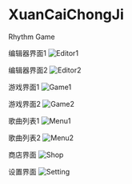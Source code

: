 # XuanCaiChongJi
Rhythm Game

编辑器界面1
![Editor1](https://user-images.githubusercontent.com/59986966/222938464-4f50ccfd-6cea-4748-808b-a09751337efa.png)

编辑器界面2
![Editor2](https://user-images.githubusercontent.com/59986966/222938471-7e31a970-a15d-45f8-93a1-160d6e18d632.png)

游戏界面1
![Game1](https://user-images.githubusercontent.com/59986966/222938532-761c679b-a495-4064-9ce5-3742c5df9e36.png)

游戏界面2
![Game2](https://user-images.githubusercontent.com/59986966/222938513-f8f7773c-68f0-47d7-a216-63752531cdb0.png)

歌曲列表1
![Menu1](https://user-images.githubusercontent.com/59986966/225681096-c3cd11ee-ac34-4ea4-9e34-26c41a07bfbb.png)

歌曲列表2
![Menu2](https://user-images.githubusercontent.com/59986966/225681182-943314d9-d07e-45a3-9a80-1eec27752676.png)

商店界面
![Shop](https://user-images.githubusercontent.com/59986966/225681227-ae7ff357-dc2a-4d6e-bf7e-0e54f1d85d0e.png)

设置界面
![Setting](https://user-images.githubusercontent.com/59986966/225681306-71a395ce-26de-4681-b165-dfc4d6974ab8.png)
